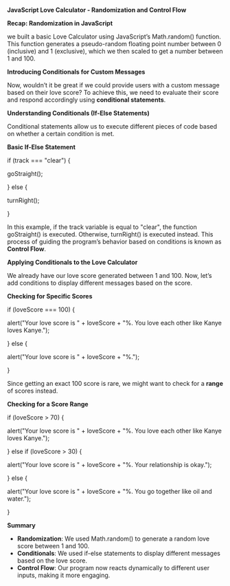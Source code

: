 **JavaScript Love Calculator - Randomization and Control Flow**

**Recap: Randomization in JavaScript**

we built a basic Love Calculator using JavaScript’s Math.random() function. 
This function generates a pseudo-random floating point number between 0 (inclusive) and 1 (exclusive), which we then scaled to get a number between 1 and 100.

**Introducing Conditionals for Custom Messages**

Now, wouldn’t it be great if we could provide users with a custom message based on their love score? To achieve this, we need to evaluate their score and respond accordingly using **conditional statements**.

**Understanding Conditionals (If-Else Statements)**

Conditional statements allow us to execute different pieces of code based on whether a certain condition is met.

**Basic If-Else Statement**

if (track === "clear") {

goStraight();

} else {

turnRight();

}

In this example, if the track variable is equal to "clear", the function goStraight() is executed. Otherwise, turnRight() is executed instead. This process of guiding the program’s behavior based on conditions is known as **Control Flow**.

**Applying Conditionals to the Love Calculator**

We already have our love score generated between 1 and 100. Now, let’s add conditions to display different messages based on the score.

**Checking for Specific Scores**

if (loveScore === 100) {

alert("Your love score is " + loveScore + "%. You love each other like Kanye loves Kanye.");

} else {

alert("Your love score is " + loveScore + "%.");

}

Since getting an exact 100 score is rare, we might want to check for a **range** of scores instead.

**Checking for a Score Range**

if (loveScore > 70) {

alert("Your love score is " + loveScore + "%. You love each other like Kanye loves Kanye.");

} else if (loveScore > 30) {

alert("Your love score is " + loveScore + "%. Your relationship is okay.");

} else {

alert("Your love score is " + loveScore + "%. You go together like oil and water.");

}

**Summary**

- **Randomization**: We used Math.random() to generate a random love score between 1 and 100.
- **Conditionals**: We used if-else statements to display different messages based on the love score.
- **Control Flow**: Our program now reacts dynamically to different user inputs, making it more engaging.

